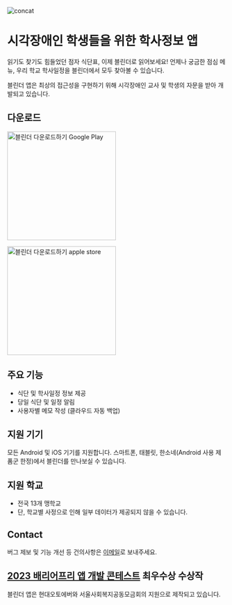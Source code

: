 ![concat](https://github.com/user-attachments/assets/a09b6def-e52f-42e1-80bc-cbb1c0e52234)



# 시각장애인 학생들을 위한 학사정보 앱

읽기도 찾기도 힘들었던 점자 식단표, 이제 블린더로 읽어보세요! 언제나 궁금한 점심 메뉴, 우리 학교 학사일정을 블린더에서 모두 찾아볼 수 있습니다. 

블린더 앱은 최상의 접근성을 구현하기 위해 시각장애인 교사 및 학생의 자문을 받아 개발되고 있습니다.

## 다운로드

<a href='https://play.google.com/store/apps/details?id=com.practice.hanbitlunch&pcampaignid=pcampaignidMKT-Other-global-all-co-prtnr-py-PartBadge-Mar2515-1'><img alt='블린더 다운로드하기 Google Play' width=250 src='https://play.google.com/intl/ko/badges/static/images/badges/ko_badge_web_generic.png'/></a>

<a href='https://apps.apple.com/kr/app/blindar/id6569233231'><img alt='블린더 다운로드하기 apple store' width=250 src='https://github.com/user-attachments/assets/eee2bd47-c903-4565-93c8-6251a0030624'></a>


## 주요 기능
* 식단 및 학사일정 정보 제공
* 당일 식단 및 일정 알림
* 사용자별 메모 작성 (클라우드 자동 백업)

## 지원 기기
모든 Android 및 iOS 기기를 지원합니다. 스마트폰, 태블릿, 한소네(Android 사용 제품군 한정)에서 블린더를 만나보실 수 있습니다.

## 지원 학교
* 전국 13개 맹학교
* 단, 학교별 사정으로 인해 일부 데이터가 제공되지 않을 수 있습니다.

## Contact

버그 제보 및 기능 개선 등 건의사항은 [이메일](mailto:blinder.contact@gmail.com)로 보내주세요.

## [2023 배리어프리 앱 개발 콘테스트](https://www.autoeverapp.kr/) 최우수상 수상작

블린더 앱은 현대오토에버와 서울사회복지공동모금회의 지원으로 제작되고 있습니다. 
